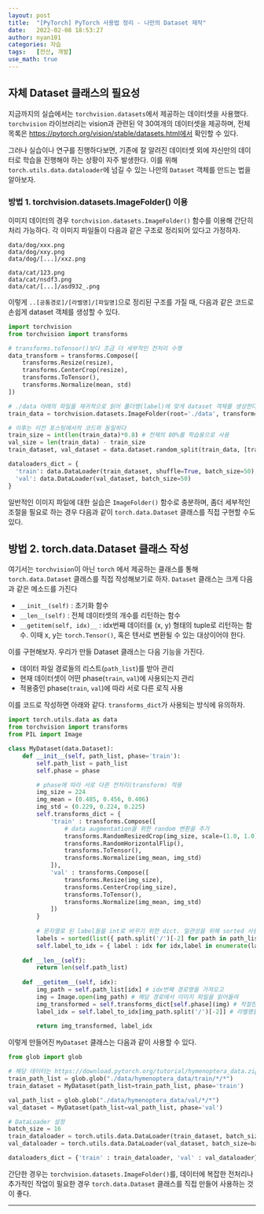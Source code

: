 ```yaml
---
layout: post
title:	"[PyTorch] PyTorch 사용법 정리 - 나만의 Dataset 제작"
date:	2022-02-08 18:53:27
author: nyan101
categories: 자습
tags:	[전산, 개발]
use_math: true
---
```




## 자체 Dataset 클래스의 필요성

지금까지의 실습에서는 `torchvision.datasets`에서 제공하는 데이터셋을 사용했다. `torchvision` 라이브러리는 vision과 관련된 약 30여개의 데이터셋을 제공하며, 전체 목록은 https://pytorch.org/vision/stable/datasets.html에서 확인할 수 있다.

그러나 실습이나 연구를 진행하다보면, 기존에 잘 알려진 데이터셋 외에 자신만의 데이터로 학습을 진행해야 하는 상황이 자주 발생한다. 이를 위해 `torch.utils.data.dataloader`에 넘길 수 있는 나만의 `Dataset` 객체를 만드는 법을 알아보자.



### 방법 1. torchvision.datasets.ImageFolder() 이용

이미지 데이터의 경우 `torchvision.datasets.ImageFolder()` 함수를 이용해 간단히 처리 가능하다. 각 이미지 파일들이 다음과 같은 구조로 정리되어 있다고 가정하자.

```
data/dog/xxx.png
data/dog/xxy.png
data/dog/[...]/xxz.png

data/cat/123.png
data/cat/nsdf3.png
data/cat/[...]/asd932_.png
```

이렇게 `..[공통경로]/[라벨명]/[파일명]`으로 정리된 구조를 가질 때, 다음과 같은 코드로 손쉽게 dataset 객체를 생성할 수 있다.

```python
import torchvision
from torchvision import transforms

# transforms.toTensor()보다 조금 더 세부적인 전처리 수행
data_transform = transforms.Compose([
    transforms.Resize(resize),
    transforms.CenterCrop(resize),
    transforms.ToTensor(),
    transforms.Normalize(mean, std)
])

# ./data 아래의 파일을 재귀적으로 읽어 폴더명(label)에 맞게 dataset 객체를 생성한다.
train_data = torchvision.datasets.ImageFolder(root='./data', transform=data_transform)

# 이후는 이전 포스팅에서의 코드와 동일하다
train_size = int(len(train_data)*0.8) # 전체의 80%를 학습용으로 사용
val_size = len(train_data) - train_size
train_dataset, val_dataset = data.dataset.random_split(train_data, [train_size, val_size])

dataloaders_dict = {
  'train': data.DataLoader(train_dataset, shuffle=True, batch_size=50),
  'val': data.DataLoader(val_dataset, batch_size=50)
}
```

일반적인 이미지 파일에 대한 실습은 `ImageFolder()` 함수로 충분하며, 좀더 세부적인 조절을 필요로 하는 경우 다음과 같이 `torch.data.Dataset` 클래스를 직접 구현할 수도 있다.



## 방법 2. torch.data.Dataset 클래스 작성

여기서는 `torchvision`이 아닌 `torch` 에서 제공하는 클래스를 통해 `torch.data.Dataset` 클래스를 직접 작성해보기로 하자. `Dataset` 클래스는 크게 다음과 같은 메소드를 가진다

* `__init__(self)` : 초기화 함수
* `__len__(self)` : 전체 데이터셋의 개수를 리턴하는 함수
* `__getitem(self, idx)__` : idx번째 데이터를 (x, y) 형태의 tuple로 리턴하는 함수. 이때 x, y는 `torch.Tensor()`, 혹은 텐서로 변환될 수 있는 대상이어야 한다.

이를 구현해보자. 우리가 만들 Dataset 클래스는 다음 기능을 가진다.

* 데이터 파일 경로들의 리스트(`path_list`)를 받아 관리
* 현재 데이터셋이 어떤 phase(`train`, `val`)에 사용되는지 관리
* 적용중인 phase(`train`, `val`)에 따라 서로 다른 로직 사용

이를 코드로 작성하면 아래와 같다. `transforms_dict`가 사용되는 방식에 유의하자.

```python
import torch.utils.data as data
from torchvision import transforms
from PIL import Image

class MyDataset(data.Dataset):
    def __init__(self, path_list, phase='train'):
        self.path_list = path_list
        self.phase = phase

        # phase에 따라 서로 다른 전처리(transform) 적용
        img_size = 224
        img_mean = (0.485, 0.456, 0.406)
        img_std = (0.229, 0.224, 0.225)
        self.transforms_dict = {
            'train' : transforms.Compose([
                # data augmentation을 위한 random 변환을 추가
                transforms.RandomResizedCrop(img_size, scale=(1.0, 1.0)),
                transforms.RandomHorizontalFlip(),
                transforms.ToTensor(),
                transforms.Normalize(img_mean, img_std)
            ]),
            'val' : transforms.Compose([
                transforms.Resize(img_size),
                transforms.CenterCrop(img_size),
                transforms.ToTensor(),
                transforms.Normalize(img_mean, img_std)
            ])
        }
        
        # 문자열로 된 label들을 int로 바꾸기 위한 dict. 일관성을 위해 sorted 사용
        labels = sorted(list({ path.split('/')[-2] for path in path_list }))
        self.label_to_idx = { label : idx for idx,label in enumerate(labels) }
    
    def __len__(self):
        return len(self.path_list)
    
    def __getitem__(self, idx):
        img_path = self.path_list[idx] # idx번째 경로명을 가져오고
        img = Image.open(img_path) # 해당 경로에서 이미지 파일을 읽어들여
        img_transformed = self.transforms_dict[self.phase](img) # 적절한 전처리를 적용하고
        label_idx = self.label_to_idx[img_path.split('/')[-2]] # 라벨명을 식별한다
        
        return img_transformed, label_idx

```

이렇게 만들어진 `MyDataset` 클래스는 다음과 같이 사용할 수 있다.

```python
from glob import glob

# 해당 데이터는 https://download.pytorch.org/tutorial/hymenoptera_data.zip 에서 받을 수 있다
train_path_list = glob.glob("./data/hymenoptera_data/train/*/*")
train_dataset = MyDataset(path_list=train_path_list, phase='train')

val_path_list = glob.glob("./data/hymenoptera_data/val/*/*")
val_dataset = MyDataset(path_list=val_path_list, phase='val')

# DataLoader 설정
batch_size = 16
train_dataloader = torch.utils.data.DataLoader(train_dataset, batch_size=batch_size, shuffle=True)
val_dataloader = torch.utils.data.DataLoader(val_dataset, batch_size=batch_size, shuffle=False)

dataloaders_dict = {'train' : train_dataloader, 'val' : val_dataloader}
```

간단한 경우는 `torchvision.datasets.ImageFolder()`를, 데이터에 복잡한 전처리나 추가적인 작업이 필요한 경우 `torch.data.Dataset` 클래스를 직접 만들어 사용하는 것이 좋다.

 

---

